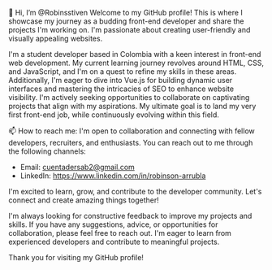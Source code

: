 👋 Hi, I’m @Robinsstiven
Welcome to my GitHub profile! This is where I showcase my journey as a budding front-end developer and share the projects I'm working on. I'm passionate about creating user-friendly and visually appealing websites.

I'm a student developer based in Colombia with a keen interest in front-end web development. My current learning journey revolves around HTML, CSS, and JavaScript, and I'm on a quest to refine my skills in these areas. Additionally, I'm eager to dive into Vue.js for building dynamic user interfaces and mastering the intricacies of SEO to enhance website visibility. I'm actively seeking opportunities to collaborate on captivating projects that align with my aspirations. My ultimate goal is to land my very first front-end job, while continuously evolving within this field.

📫 How to reach me:
I'm open to collaboration and connecting with fellow developers, recruiters, and enthusiasts. You can reach out to me through the following channels:
- Email: cuentadersab2@gmail.com
- LinkedIn: https://www.linkedin.com/in/robinson-arrubla

I'm excited to learn, grow, and contribute to the developer community. Let's connect and create amazing things together!

I'm always looking for constructive feedback to improve my projects and skills. If you have any suggestions, advice, or opportunities for collaboration, please feel free to reach out. I'm eager to learn from experienced developers and contribute to meaningful projects.

Thank you for visiting my GitHub profile!
